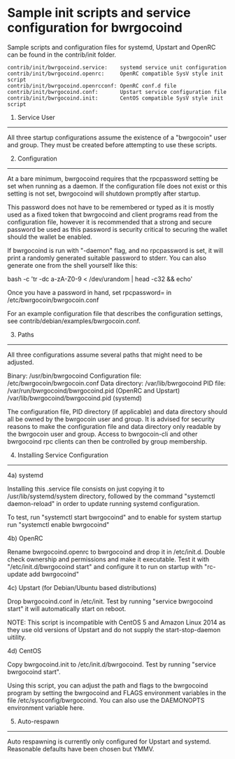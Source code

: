 Sample init scripts and service configuration for bwrgocoind
==========================================================

Sample scripts and configuration files for systemd, Upstart and OpenRC
can be found in the contrib/init folder.

    contrib/init/bwrgocoind.service:    systemd service unit configuration
    contrib/init/bwrgocoind.openrc:     OpenRC compatible SysV style init script
    contrib/init/bwrgocoind.openrcconf: OpenRC conf.d file
    contrib/init/bwrgocoind.conf:       Upstart service configuration file
    contrib/init/bwrgocoind.init:       CentOS compatible SysV style init script

1. Service User
---------------------------------

All three startup configurations assume the existence of a "bwrgocoin" user
and group.  They must be created before attempting to use these scripts.

2. Configuration
---------------------------------

At a bare minimum, bwrgocoind requires that the rpcpassword setting be set
when running as a daemon.  If the configuration file does not exist or this
setting is not set, bwrgocoind will shutdown promptly after startup.

This password does not have to be remembered or typed as it is mostly used
as a fixed token that bwrgocoind and client programs read from the configuration
file, however it is recommended that a strong and secure password be used
as this password is security critical to securing the wallet should the
wallet be enabled.

If bwrgocoind is run with "-daemon" flag, and no rpcpassword is set, it will
print a randomly generated suitable password to stderr.  You can also
generate one from the shell yourself like this:

bash -c 'tr -dc a-zA-Z0-9 < /dev/urandom | head -c32 && echo'

Once you have a password in hand, set rpcpassword= in /etc/bwrgocoin/bwrgocoin.conf

For an example configuration file that describes the configuration settings,
see contrib/debian/examples/bwrgocoin.conf.

3. Paths
---------------------------------

All three configurations assume several paths that might need to be adjusted.

Binary:              /usr/bin/bwrgocoind
Configuration file:  /etc/bwrgocoin/bwrgocoin.conf
Data directory:      /var/lib/bwrgocoind
PID file:            /var/run/bwrgocoind/bwrgocoind.pid (OpenRC and Upstart)
                     /var/lib/bwrgocoind/bwrgocoind.pid (systemd)

The configuration file, PID directory (if applicable) and data directory
should all be owned by the bwrgocoin user and group.  It is advised for security
reasons to make the configuration file and data directory only readable by the
bwrgocoin user and group.  Access to bwrgocoin-cli and other bwrgocoind rpc clients
can then be controlled by group membership.

4. Installing Service Configuration
-----------------------------------

4a) systemd

Installing this .service file consists on just copying it to
/usr/lib/systemd/system directory, followed by the command
"systemctl daemon-reload" in order to update running systemd configuration.

To test, run "systemctl start bwrgocoind" and to enable for system startup run
"systemctl enable bwrgocoind"

4b) OpenRC

Rename bwrgocoind.openrc to bwrgocoind and drop it in /etc/init.d.  Double
check ownership and permissions and make it executable.  Test it with
"/etc/init.d/bwrgocoind start" and configure it to run on startup with
"rc-update add bwrgocoind"

4c) Upstart (for Debian/Ubuntu based distributions)

Drop bwrgocoind.conf in /etc/init.  Test by running "service bwrgocoind start"
it will automatically start on reboot.

NOTE: This script is incompatible with CentOS 5 and Amazon Linux 2014 as they
use old versions of Upstart and do not supply the start-stop-daemon uitility.

4d) CentOS

Copy bwrgocoind.init to /etc/init.d/bwrgocoind. Test by running "service bwrgocoind start".

Using this script, you can adjust the path and flags to the bwrgocoind program by
setting the bwrgocoind and FLAGS environment variables in the file
/etc/sysconfig/bwrgocoind. You can also use the DAEMONOPTS environment variable here.

5. Auto-respawn
-----------------------------------

Auto respawning is currently only configured for Upstart and systemd.
Reasonable defaults have been chosen but YMMV.
